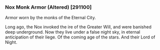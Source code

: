 ### Nox Monk Armor (Altered) [291100]

Armor worn by the monks of the Eternal City.

Long ago, the Nox invoked the ire of the Greater Will, and were banished deep underground. Now they live under a false night sky, in eternal anticipation of their liege. Of the coming age of the stars. And their Lord of Night.